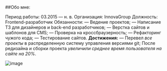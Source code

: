 ##Обо мне:

Период работы:
03.2015 — н. в.
Организация:
InnovaGroup
Должность:
Frontend-разработчик
Обязанности:
— Ведение проектов;
— Написание ТЗ для дизайнеров и back-end разработчиков;
— Верстка сайтов и шаблонов для CMS;
— Проверка на кроссбраузерность;
— Рефакторинг чужого кода;
— Тестирование сайтов.
**Достижения:**
— Перевел _все проекты_ в распределенную систему управления версиями git;
После редизайна и сборки проекта _увеличили среднее время пользователя на сайте на 20%_.

![image](https://github.com/typicalweb/test4/assets/147965989/5382a7b7-7857-448b-a6a2-ac19a4a87795)
